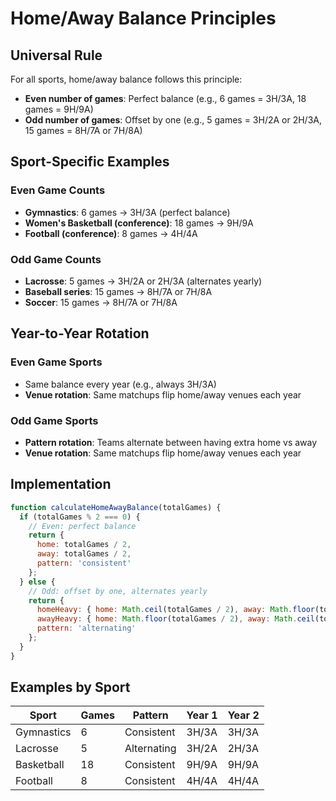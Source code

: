 # Home/Away Balance Principles

## Universal Rule

For all sports, home/away balance follows this principle:

- **Even number of games**: Perfect balance (e.g., 6 games = 3H/3A, 18 games = 9H/9A)
- **Odd number of games**: Offset by one (e.g., 5 games = 3H/2A or 2H/3A, 15 games = 8H/7A or 7H/8A)

## Sport-Specific Examples

### Even Game Counts
- **Gymnastics**: 6 games → 3H/3A (perfect balance)
- **Women's Basketball (conference)**: 18 games → 9H/9A
- **Football (conference)**: 8 games → 4H/4A

### Odd Game Counts  
- **Lacrosse**: 5 games → 3H/2A or 2H/3A (alternates yearly)
- **Baseball series**: 15 games → 8H/7A or 7H/8A
- **Soccer**: 15 games → 8H/7A or 7H/8A

## Year-to-Year Rotation

### Even Game Sports
- Same balance every year (e.g., always 3H/3A)
- **Venue rotation**: Same matchups flip home/away venues each year

### Odd Game Sports  
- **Pattern rotation**: Teams alternate between having extra home vs away
- **Venue rotation**: Same matchups flip home/away venues each year

## Implementation

```javascript
function calculateHomeAwayBalance(totalGames) {
  if (totalGames % 2 === 0) {
    // Even: perfect balance
    return {
      home: totalGames / 2,
      away: totalGames / 2,
      pattern: 'consistent'
    };
  } else {
    // Odd: offset by one, alternates yearly
    return {
      homeHeavy: { home: Math.ceil(totalGames / 2), away: Math.floor(totalGames / 2) },
      awayHeavy: { home: Math.floor(totalGames / 2), away: Math.ceil(totalGames / 2) },
      pattern: 'alternating'
    };
  }
}
```

## Examples by Sport

| Sport | Games | Pattern | Year 1 | Year 2 |
|-------|-------|---------|--------|--------|
| Gymnastics | 6 | Consistent | 3H/3A | 3H/3A |
| Lacrosse | 5 | Alternating | 3H/2A | 2H/3A |
| Basketball | 18 | Consistent | 9H/9A | 9H/9A |
| Football | 8 | Consistent | 4H/4A | 4H/4A |
